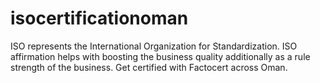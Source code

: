 # isocertificationoman
ISO represents the International Organization for Standardization. ISO affirmation helps with boosting the business quality additionally as a rule strength of the business. Get certified with Factocert across Oman.
